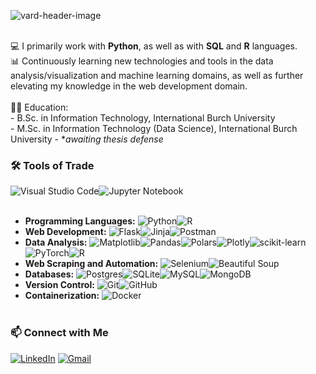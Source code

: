 ![vard-header-image](https://github.com/user-attachments/assets/fd63992a-46a3-4fe8-95f1-562edd206468)  
&nbsp;

   💻 I primarily work with **Python**, as well as with **SQL** and **R** languages.  
   📊 Continuously learning new technologies and tools in the data analysis/visualization and machine learning domains, as well as further elevating my knowledge in the web development domain.  
   &nbsp;  
   👨‍🎓 Education:  
      - B.Sc. in Information Technology, International Burch University  
      - M.Sc. in Information Technology (Data Science), International Burch University - **awaiting thesis defense*
   &nbsp;
  
### 🛠️ Tools of Trade  


![Visual Studio Code](https://img.shields.io/badge/Visual%20Studio%20Code-0078d7.svg?style=for-the-badge&logo=visual-studio-code&logoColor=white)![Jupyter Notebook](https://img.shields.io/badge/jupyter-%23FA0F00.svg?style=for-the-badge&logo=jupyter&logoColor=white)  
&nbsp;
  
-   **Programming Languages:** ![Python](https://img.shields.io/badge/python-3670A0?style=for-the-badge&logo=python&logoColor=ffdd54)![R](https://img.shields.io/badge/r-%23276DC3.svg?style=for-the-badge&logo=r&logoColor=white)
-   **Web Development:** ![Flask](https://img.shields.io/badge/flask-%23000.svg?style=for-the-badge&logo=flask&logoColor=white)![Jinja](https://img.shields.io/badge/jinja-white.svg?style=for-the-badge&logo=jinja&logoColor=black)![Postman](https://img.shields.io/badge/Postman-FF6C37?style=for-the-badge&logo=postman&logoColor=white)
-   **Data Analysis:** ![Matplotlib](https://img.shields.io/badge/Matplotlib-%23ffffff.svg?style=for-the-badge&logo=Matplotlib&logoColor=black)![Pandas](https://img.shields.io/badge/pandas-%23150458.svg?style=for-the-badge&logo=pandas&logoColor=white)![Polars](https://img.shields.io/badge/polars-0075ff?style=for-the-badge&logo=polars&logoColor=white)![Plotly](https://img.shields.io/badge/Plotly-%233F4F75.svg?style=for-the-badge&logo=plotly&logoColor=white)![scikit-learn](https://img.shields.io/badge/scikit--learn-%23F7931E.svg?style=for-the-badge&logo=scikit-learn&logoColor=white)![PyTorch](https://img.shields.io/badge/PyTorch-%23EE4C2C.svg?style=for-the-badge&logo=PyTorch&logoColor=white)![R](https://img.shields.io/badge/r-%23276DC3.svg?style=for-the-badge&logo=r&logoColor=white)
-   **Web Scraping and Automation:** ![Selenium](https://img.shields.io/badge/-selenium-%43B02A?style=for-the-badge&logo=selenium&logoColor=white)![Beautiful Soup](https://img.shields.io/badge/beautiful_soup-100c08?style=for-the-badge&logoColor=white)
-   **Databases:** ![Postgres](https://img.shields.io/badge/postgres-%23316192.svg?style=for-the-badge&logo=postgresql&logoColor=white)![SQLite](https://img.shields.io/badge/sqlite-%2307405e.svg?style=for-the-badge&logo=sqlite&logoColor=white)![MySQL](https://img.shields.io/badge/mysql-4479A1.svg?style=for-the-badge&logo=mysql&logoColor=white)![MongoDB](https://img.shields.io/badge/MongoDB-%234ea94b.svg?style=for-the-badge&logo=mongodb&logoColor=white)
-   **Version Control:** ![Git](https://img.shields.io/badge/git-%23F05033.svg?style=for-the-badge&logo=git&logoColor=white)![GitHub](https://img.shields.io/badge/github-%23121011.svg?style=for-the-badge&logo=github&logoColor=white)
-   **Containerization:** ![Docker](https://img.shields.io/badge/docker-%230db7ed.svg?style=for-the-badge&logo=docker&logoColor=white)  
&nbsp;

### 📫 Connect with Me
  
[![LinkedIn](https://img.shields.io/badge/linkedin-%230077B5.svg?style=for-the-badge&logo=linkedin&logoColor=white)](https://www.linkedin.com/in/edib-hafizovic-5514b9158/)	[![Gmail](https://img.shields.io/badge/Gmail-D14836?style=for-the-badge&logo=gmail&logoColor=white&linkTo=edib.hafizovic@gmail.com)](mailto:edib.hafizovic@gmail.com)


<!---
Vardararo/Vardararo is a ✨ special ✨ repository because its `README.md` (this file) appears on your GitHub profile.
You can click the Preview link to take a look at your changes.
--->
